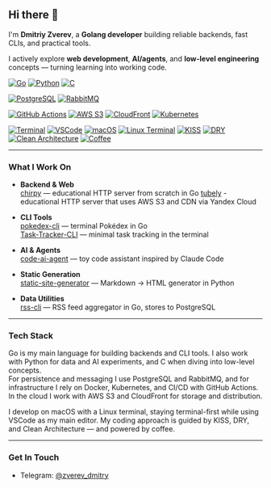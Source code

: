 ## Hi there 👋

I'm **Dmitriy Zverev**, a **Golang developer** building reliable backends, fast CLIs, and practical tools.  

I actively explore **web development**, **AI/agents**, and **low-level engineering** concepts — turning learning into working code.  

<p align="left">
  <!-- Core Languages -->
  <a href="https://go.dev/"><img alt="Go" src="https://img.shields.io/badge/Go-1.22+-00ADD8?logo=go&logoColor=white"></a>
  <a href="https://www.python.org/"><img alt="Python" src="https://img.shields.io/badge/Python-3.11+-3776AB?logo=python&logoColor=white"></a>
  <a href="https://en.cppreference.com/w/c"><img alt="C" src="https://img.shields.io/badge/C-Language-A8B9CC?logo=c&logoColor=white"></a>

  <!-- Databases / Infra -->
  <a href="https://www.postgresql.org/"><img alt="PostgreSQL" src="https://img.shields.io/badge/PostgreSQL-15+-4169E1?logo=postgresql&logoColor=white"></a>
  <a href="https://www.rabbitmq.com/"><img alt="RabbitMQ" src="https://img.shields.io/badge/RabbitMQ-Messaging-FF6600?logo=rabbitmq&logoColor=white"></a>

  <!-- DevOps / Cloud -->
  <a href="https://github.com/features/actions"><img alt="GitHub Actions" src="https://img.shields.io/badge/CI%2FCD-GitHub%20Actions-2088FF?logo=githubactions&logoColor=white"></a>
  <a href="https://aws.amazon.com/s3/"><img alt="AWS S3" src="https://img.shields.io/badge/Storage-AWS%20S3-569A31?logo=amazonaws&logoColor=white"></a>
  <a href="https://aws.amazon.com/cloudfront/"><img alt="CloudFront" src="https://img.shields.io/badge/CDN-AWS%20CloudFront-FF9900?logo=amazonaws&logoColor=white"></a>
  <a href="https://kubernetes.io/"><img alt="Kubernetes" src="https://img.shields.io/badge/Orchestration-Kubernetes-326CE5?logo=kubernetes&logoColor=white"></a>

  <!-- Environment / Style -->
  <a href="#"><img alt="Terminal" src="https://img.shields.io/badge/Workflow-Terminal-black?logo=gnu-bash&logoColor=white"></a>
  <a href="#"><img alt="VSCode" src="https://img.shields.io/badge/Editor-VSCode-007ACC?logo=visual-studio-code&logoColor=white"></a>
  <a href="#"><img alt="macOS" src="https://img.shields.io/badge/OS-macOS-000000?logo=apple&logoColor=white"></a>
  <a href="#"><img alt="Linux Terminal" src="https://img.shields.io/badge/Shell-Linux%20Terminal-FCC624?logo=linux&logoColor=black"></a>
  <a href="#"><img alt="KISS" src="https://img.shields.io/badge/Philosophy-KISS-ff69b4"></a>
  <a href="#"><img alt="DRY" src="https://img.shields.io/badge/Philosophy-DRY-blueviolet"></a>
  <a href="#"><img alt="Clean Architecture" src="https://img.shields.io/badge/Architecture-Clean-brightgreen"></a>
  <a href="#"><img alt="Coffee" src="https://img.shields.io/badge/Coffee-Driven-6f4e37?logo=buymeacoffee&logoColor=white"></a>
</p>

---

### What I Work On

- **Backend & Web**  
  [chirpy](https://github.com/dmitriy-zverev/chirpy) — educational HTTP server from scratch in Go
  [tubely](https://github.com/dmitriy-zverev/tubely) - educational HTTP server that uses AWS S3 and CDN via Yandex Cloud

- **CLI Tools**  
  [pokedex-cli](https://github.com/dmitriy-zverev/pokedex-cli) — terminal Pokédex in Go  
  [Task-Tracker-CLI](https://github.com/dmitriy-zverev/Task-Tracker-CLI) — minimal task tracking in the terminal

- **AI & Agents**  
  [code-ai-agent](https://github.com/dmitriy-zverev/code-ai-agent) — toy code assistant inspired by Claude Code

- **Static Generation**  
  [static-site-generator](https://github.com/dmitriy-zverev/static-site-generator) — Markdown → HTML generator in Python

- **Data Utilities**  
  [rss-cli](https://github.com/dmitriy-zverev/rss-cli) — RSS feed aggregator in Go, stores to PostgreSQL

---

### Tech Stack

Go is my main language for building backends and CLI tools. I also work with Python for data and AI experiments, and C when diving into low-level concepts.  
For persistence and messaging I use PostgreSQL and RabbitMQ, and for infrastructure I rely on Docker, Kubernetes, and CI/CD with GitHub Actions. In the cloud I work with AWS S3 and CloudFront for storage and distribution.  

I develop on macOS with a Linux terminal, staying terminal-first while using VSCode as my main editor. My coding approach is guided by KISS, DRY, and Clean Architecture — and powered by coffee.  

---

### Get In Touch  

- Telegram: [@zverev_dmitry](https://t.me/zverev_dmitry)  
